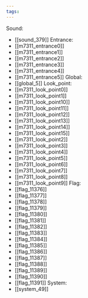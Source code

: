 ```yaml
---
tags:
---
```

Sound:
- [[sound_379]]
Entrance:
- [[m7311_entrance0]]
- [[m7311_entrance1]]
- [[m7311_entrance2]]
- [[m7311_entrance3]]
- [[m7311_entrance4]]
- [[m7311_entrance5]]
Global:
- [[global_5]]
Look_point:
- [[m7311_look_point0]]
- [[m7311_look_point1]]
- [[m7311_look_point10]]
- [[m7311_look_point11]]
- [[m7311_look_point12]]
- [[m7311_look_point13]]
- [[m7311_look_point14]]
- [[m7311_look_point15]]
- [[m7311_look_point2]]
- [[m7311_look_point3]]
- [[m7311_look_point4]]
- [[m7311_look_point5]]
- [[m7311_look_point6]]
- [[m7311_look_point7]]
- [[m7311_look_point8]]
- [[m7311_look_point9]]
Flag:
- [[flag_11376]]
- [[flag_11377]]
- [[flag_11378]]
- [[flag_11379]]
- [[flag_11380]]
- [[flag_11381]]
- [[flag_11382]]
- [[flag_11383]]
- [[flag_11384]]
- [[flag_11385]]
- [[flag_11386]]
- [[flag_11387]]
- [[flag_11388]]
- [[flag_11389]]
- [[flag_11390]]
- [[flag_11391]]
System:
- [[system_49]]
